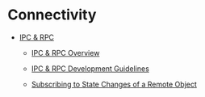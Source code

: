 # Connectivity

-   [IPC & RPC](ipc-rpc.md)
    -   [IPC & RPC Overview](ipc-rpc-overview.md)  
    -   [IPC & RPC Development Guidelines](ipc-rpc-development-guideline.md) 
    
    -   [Subscribing to State Changes of a Remote Object](subscribe-remote-state.md)  

